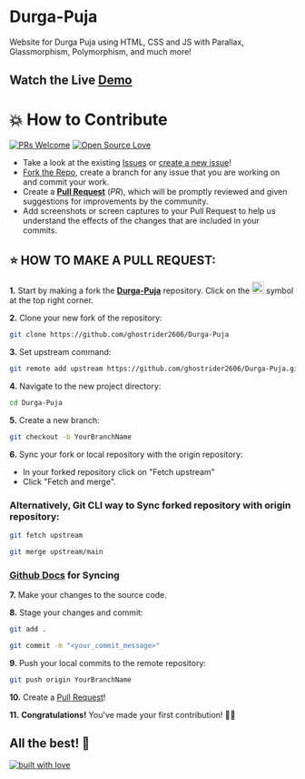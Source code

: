 # Durga-Puja
Website for Durga Puja using HTML, CSS and JS with Parallax, Glassmorphism, Polymorphism, and much more!

## Watch the Live [Demo](https://ghostrider2606.github.io/Durga-Puja/)


# 💥 How to Contribute

[![PRs Welcome](https://img.shields.io/badge/PRs-welcome-brightgreen.svg?style=flat-square)](https://github.com/ghostrider2606/Durga-Puja/pulls)
[![Open Source Love](https://badges.frapsoft.com/os/v1/open-source.png?v=103)](https://github.com/ellerbrock/open-source-badges/)

- Take a look at the existing [Issues](https://github.com/ghostrider2606/Durga-Puja-With-HTML-CSS-JS/issues) or [create a new issue](https://github.com/ghostrider2606/Durga-Puja/issues/new/choose)!
- [Fork the Repo](https://github.com/ghostrider2606/Durga-Puja/fork), create a branch for any issue that you are working on and commit your work.
- Create a **[Pull Request](https://github.com/ghostrider2606/Durga-Puja/compare)** (_PR_), which will be promptly reviewed and given suggestions for improvements by the community.
- Add screenshots or screen captures to your Pull Request to help us understand the effects of the changes that are included in your commits.

## ⭐ HOW TO MAKE A PULL REQUEST:

**1.** Start by making a fork the [**Durga-Puja**](https://github.com/ghostrider2606/Durga-Puja) repository. Click on the <a href="https://github.com/ghostrider2606/Durga-Puja/fork"><img src="https://i.imgur.com/G4z1kEe.png" height="21" width="21"></a> symbol at the top right corner.

**2.** Clone your new fork of the repository:

```bash
git clone https://github.com/ghostrider2606/Durga-Puja
```

**3.** Set upstream command:

```bash
git remote add upstream https://github.com/ghostrider2606/Durga-Puja.git
```

**4.** Navigate to the new project directory:

```bash
cd Durga-Puja
```

**5.** Create a new branch:

```bash
git checkout -b YourBranchName
```

**6.** Sync your fork or local repository with the origin repository:

- In your forked repository click on "Fetch upstream"
- Click "Fetch and merge".

### Alternatively, Git CLI way to Sync forked repository with origin repository:

```bash
git fetch upstream
```

```bash
git merge upstream/main
```

### [Github Docs](https://docs.github.com/en/github/collaborating-with-pull-requests/addressing-merge-conflicts/resolving-a-merge-conflict-on-github) for Syncing

**7.** Make your changes to the source code.

**8.** Stage your changes and commit:

```bash
git add .
```

```bash
git commit -m "<your_commit_message>"
```

**9.** Push your local commits to the remote repository:

```bash
git push origin YourBranchName
```

**10.** Create a [Pull Request](https://help.github.com/en/github/collaborating-with-issues-and-pull-requests/creating-a-pull-request)!

**11.** **Congratulations!** You've made your first contribution! 🙌🏼



## All the best! 🥇

<p align="center">

[![built with love](https://forthebadge.com/images/badges/built-with-love.svg)](https://github.com/ghostrider2606/Durga-Puja)

</p>
